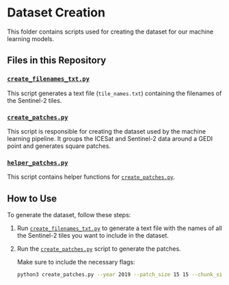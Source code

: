 # Dataset Creation

This folder contains scripts used for creating the dataset for our machine learning models.

## Files in this Repository

### [`create_filenames_txt.py`](./create_filenames_txt.py)
This script generates a text file (`tile_names.txt`) containing the filenames of the Sentinel-2 tiles.

### [`create_patches.py`](./create_patches.py)
This script is responsible for creating the dataset used by the machine learning pipeline. It groups the ICESat and Sentinel-2 data around a GEDI point and generates square patches.

### [`helper_patches.py`](./helper_patches.py)
This script contains helper functions for [`create_patches.py`](./create_patches.py).

## How to Use

To generate the dataset, follow these steps:

1. Run [`create_filenames_txt.py`](./create_filenames_txt.py) to generate a text file with the names of all the Sentinel-2 tiles you want to include in the dataset.

2. Run the [`create_patches.py`](./create_patches.py) script to generate the patches.

    Make sure to include the necessary flags:

    ```bash
    python3 create_patches.py --year 2019 --patch_size 15 15 --chunk_size 1 --output_fname "test" --BM --i 20 --N 50 --tilenames tile_names.txt
    ```
